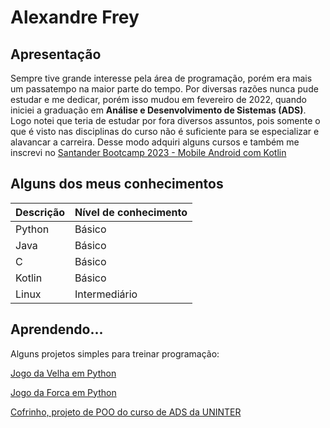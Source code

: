 # Alexandre Frey

## Apresentação

Sempre tive grande interesse pela área de programação, porém era mais um passatempo na maior parte do tempo.
Por diversas razões nunca pude estudar e me dedicar, porém isso mudou em fevereiro de 2022, quando iniciei
a graduação em **Análise e Desenvolvimento de Sistemas (ADS)**. Logo notei que teria de estudar por fora
diversos assuntos, pois somente o que é visto nas disciplinas do curso não é suficiente para se especializar
e alavancar a carreira. Desse modo adquiri alguns cursos e também me inscrevi no 
[Santander Bootcamp 2023 -  Mobile Android com Kotlin](https://web.dio.me/track/santander-bootcamp-2023-mobile-android-com-kotlin)

## Alguns dos meus conhecimentos

| Descrição | Nível de conhecimento |
|-----------|-----------------------|
| Python    | Básico                |
| Java      | Básico                |
| C         | Básico                |
| Kotlin    | Básico                |
| Linux     | Intermediário         |

## Aprendendo...

Alguns projetos simples para treinar programação:

[Jogo da Velha em Python](https://github.com/alefrey78px/Jogo_Da_Velha)

[Jogo da Forca em Python](https://github.com/alefrey78px/Jogo_Da_Forca)

[Cofrinho, projeto de POO do curso de ADS da UNINTER](https://github.com/alefrey78px/Cofrinho)
